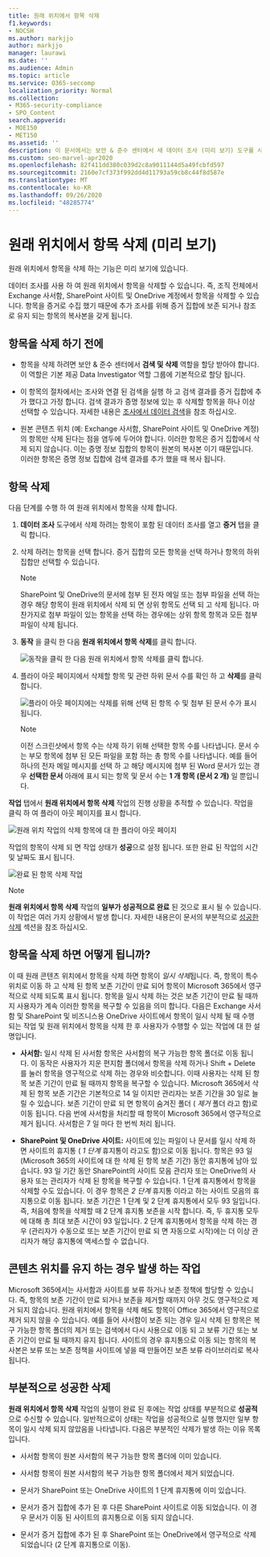 ```yaml
---
title: 원래 위치에서 항목 삭제
f1.keywords:
- NOCSH
ms.author: markjjo
author: markjjo
manager: laurawi
ms.date: ''
ms.audience: Admin
ms.topic: article
ms.service: O365-seccomp
localization_priority: Normal
ms.collection:
- M365-security-compliance
- SPO_Content
search.appverid:
- MOE150
- MET150
ms.assetid: ''
description: 이 문서에서는 보안 & 준수 센터에서 새 데이터 조사 (미리 보기) 도구를 사용 하 여 원래 위치에서 항목을 삭제 하는 방법을 설명 합니다.
ms.custom: seo-marvel-apr2020
ms.openlocfilehash: 82f411dd380c039d2c8a9011144d5a49fcbfd597
ms.sourcegitcommit: 2160e7cf373f992dd4d11793a59cb8c44f8d587e
ms.translationtype: MT
ms.contentlocale: ko-KR
ms.lasthandoff: 09/26/2020
ms.locfileid: "48285774"
---
```

# <a name="delete-items-from-their-original-location-preview"></a>원래 위치에서 항목 삭제 (미리 보기)

원래 위치에서 항목을 삭제 하는 기능은 미리 보기에 있습니다.

데이터 조사를 사용 하 여 원래 위치에서 항목을 삭제할 수 있습니다. 즉, 조직 전체에서 Exchange 사서함, SharePoint 사이트 및 OneDrive 계정에서 항목을 삭제할 수 있습니다. 항목을 증거로 수집 했기 때문에 추가 조사를 위해 증거 집합에 보존 되거나 참조로 유지 되는 항목의 복사본을 갖게 됩니다.

## <a name="before-you-delete-items"></a>항목을 삭제 하기 전에

- 항목을 삭제 하려면 보안 & 준수 센터에서 **검색 및 삭제** 역할을 할당 받아야 합니다. 이 역할은 기본 제공 Data Investigator 역할 그룹에 기본적으로 할당 됩니다.

- 이 항목의 절차에서는 조사와 연결 된 검색을 실행 하 고 검색 결과를 증거 집합에 추가 했다고 가정 합니다. 검색 결과가 증명 정보에 있는 후 삭제할 항목을 하나 이상 선택할 수 있습니다. 자세한 내용은 [조사에서 데이터 검색](search-for-data.md)을 참조 하십시오.

- 원본 콘텐츠 위치 (예: Exchange 사서함, SharePoint 사이트 및 OneDrive 계정)의 항목만 삭제 된다는 점을 염두에 두어야 합니다. 이러한 항목은 증거 집합에서 삭제 되지 않습니다. 이는 증명 정보 집합의 항목이 원본의 복사본 이기 때문입니다. 이러한 항목은 증명 정보 집합에 검색 결과를 추가 했을 때 복사 됩니다.

## <a name="delete-items"></a>항목 삭제

다음 단계를 수행 하 여 원래 위치에서 항목을 삭제 합니다.

1. **데이터 조사** 도구에서 삭제 하려는 항목이 포함 된 데이터 조사를 열고 **증거** 탭을 클릭 합니다.

2. 삭제 하려는 항목을 선택 합니다. 증거 집합의 모든 항목을 선택 하거나 항목의 하위 집합만 선택할 수 있습니다.

   > [!NOTE]
   > SharePoint 및 OneDrive의 문서에 첨부 된 전자 메일 또는 첨부 파일을 선택 하는 경우 해당 항목이 원래 위치에서 삭제 되 면 상위 항목도 선택 되 고 삭제 됩니다. 마찬가지로 첨부 파일이 있는 항목을 선택 하는 경우에는 상위 항목 항목과 모든 첨부 파일이 삭제 됩니다.
 
2. **동작** 을 클릭 한 다음 **원래 위치에서 항목 삭제**를 클릭 합니다.

   ![동작을 클릭 한 다음 원래 위치에서 항목 삭제를 클릭 합니다.](../media/DataInvestigationsDeleteItems1.png)

3. 플라이 아웃 페이지에서 삭제할 항목 및 관련 하위 문서 수를 확인 하 고 **삭제**를 클릭 합니다.

   ![플라이 아웃 페이지에는 삭제를 위해 선택 된 항목 수 및 첨부 된 문서 수가 표시 됩니다.](../media/DataInvestigationsDeleteItems2.png)

   > [!NOTE]
   > 이전 스크린샷에서 항목 수는 삭제 하기 위해 선택한 항목 수를 나타냅니다. 문서 수는 부모 항목에 첨부 된 모든 파일을 포함 하는 총 항목 수를 나타냅니다. 예를 들어 하나의 전자 메일 메시지를 선택 하 고 해당 메시지에 첨부 된 Word 문서가 있는 경우 **선택한 문서** 아래에 표시 되는 항목 및 문서 수는 **1 개 항목 (문서 2 개)** 일 뿐입니다.

**작업** 탭에서 **원래 위치에서 항목 삭제** 작업의 진행 상황을 추적할 수 있습니다. 작업을 클릭 하 여 플라이 아웃 페이지를 표시 합니다.

![원래 위치 작업의 삭제 항목에 대 한 플라이 아웃 페이지](../media/DataInvestigationsDeleteItems3.png)

작업의 항목이 삭제 되 면 작업 상태가 **성공**으로 설정 됩니다. 또한 완료 된 작업의 시간 및 날짜도 표시 됩니다.

![완료 된 항목 삭제 작업](../media/DataInvestigationsDeleteItems4.png)

> [!NOTE]
> **원래 위치에서 항목 삭제** 작업의 **일부가 성공적으로 완료** 된 것으로 표시 될 수 있습니다. 이 작업은 여러 가지 상황에서 발생 합니다. 자세한 내용은이 문서의 부분적으로 [성공한 삭제](#partially-successful-deletions) 섹션을 참조 하십시오.

## <a name="what-happens-when-you-delete-items"></a>항목을 삭제 하면 어떻게 됩니까?

이 때 원래 콘텐츠 위치에서 항목을 삭제 하면 항목이 *일시 삭제*됩니다. 즉, 항목이 특수 위치로 이동 하 고 삭제 된 항목 보존 기간이 만료 되어 항목이 Microsoft 365에서 영구적으로 삭제 되도록 표시 됩니다. 항목을 일시 삭제 하는 것은 보존 기간이 만료 될 때까지 사용자가 계속 이러한 항목을 복구할 수 있음을 의미 합니다. 다음은 Exchange 사서함 및 SharePoint 및 비즈니스용 OneDrive 사이트에서 항목이 일시 삭제 될 때 수행 되는 작업 및 원래 위치에서 항목을 삭제 한 후 사용자가 수행할 수 있는 작업에 대 한 설명입니다.

- **사서함:** 일시 삭제 된 사서함 항목은 사서함의 복구 가능한 항목 폴더로 이동 됩니다. 이 동작은 사용자가 지운 편지함 폴더에서 항목을 삭제 하거나 Shift + Delete를 눌러 항목을 영구적으로 삭제 하는 경우와 비슷합니다. 이때 사용자는 삭제 된 항목 보존 기간이 만료 될 때까지 항목을 복구할 수 있습니다. Microsoft 365에서 삭제 된 항목 보존 기간은 기본적으로 14 일 이지만 관리자는 보존 기간을 30 일로 늘릴 수 있습니다. 보존 기간이 만료 되 면 항목이 숨겨진 폴더 ( *제거* 폴더 라고 함)로 이동 됩니다. 다음 번에 사서함을 처리할 때 항목이 Microsoft 365에서 영구적으로 제거 됩니다. 사서함은 7 일 마다 한 번씩 처리 됩니다.

- **SharePoint 및 OneDrive 사이트:** 사이트에 있는 파일이 나 문서를 일시 삭제 하면 사이트의 휴지통 ( *1 단계* 휴지통이 라고도 함)으로 이동 됩니다. 항목은 93 일 (Microsoft 365의 사이트에 대 한 삭제 된 항목 보존 기간) 동안 휴지통에 남아 있습니다. 93 일 기간 동안 SharePoint의 사이트 모음 관리자 또는 OneDrive의 사용자 또는 관리자가 삭제 된 항목을 복구할 수 있습니다. 1 단계 휴지통에서 항목을 삭제할 수도 있습니다. 이 경우 항목은 *2 단계* 휴지통 이라고 하는 사이트 모음의 휴지통으로 이동 됩니다. 보존 기간은 1 단계 및 2 단계 휴지통에서 모두 93 일입니다. 즉, 처음에 항목을 삭제할 때 2 단계 휴지통 보존을 시작 합니다. 즉, 두 휴지통 모두에 대해 총 최대 보존 시간이 93 일입니다. 2 단계 휴지통에서 항목을 삭제 하는 경우 (관리자가 수동으로 또는 보존 기간이 만료 되 면 자동으로 시작)에는 더 이상 관리자가 해당 휴지통에 액세스할 수 없습니다.

## <a name="what-happens-if-a-content-location-is-on-hold"></a>콘텐츠 위치를 유지 하는 경우 발생 하는 작업

Microsoft 365에서는 사서함과 사이트를 보류 하거나 보존 정책에 할당할 수 있습니다. 즉, 항목의 보존 기간이 만료 되거나 보존을 제거할 때까지 아무 것도 영구적으로 제거 되지 않습니다. 원래 위치에서 항목을 삭제 해도 항목이 Office 365에서 영구적으로 제거 되지 않을 수 있습니다. 예를 들어 사서함이 보존 되는 경우 일시 삭제 된 항목은 복구 가능한 항목 폴더의 제거 또는 검색에서 다시 사용으로 이동 되 고 보류 기간 또는 보존 기간이 만료 될 때까지 유지 됩니다. 사이트의 경우 휴지통으로 이동 되는 항목의 복사본은 보류 또는 보존 정책을 사이트에 넣을 때 만들어진 보존 보류 라이브러리로 복사 됩니다.

## <a name="partially-successful-deletions"></a>부분적으로 성공한 삭제

**원래 위치에서 항목 삭제** 작업의 실행이 완료 된 후에는 작업 상태를 부분적으로 **성공적**으로 수신할 수 있습니다. 일반적으로이 상태는 작업을 성공적으로 실행 했지만 일부 항목이 일시 삭제 되지 않았음을 나타냅니다. 다음은 부분적인 삭제가 발생 하는 이유 목록입니다.

- 사서함 항목이 원본 사서함의 복구 가능한 항목 폴더에 이미 있습니다.

- 사서함 항목이 원본 사서함의 복구 가능한 항목 폴더에서 제거 되었습니다.

- 문서가 SharePoint 또는 OneDrive 사이트의 1 단계 휴지통에 이미 있습니다.

- 문서가 증거 집합에 추가 된 후 다른 SharePoint 사이트로 이동 되었습니다. 이 경우 문서가 이동 된 사이트의 휴지통으로 이동 되지 않습니다.

- 문서가 증거 집합에 추가 된 후 SharePoint 또는 OneDrive에서 영구적으로 삭제 되었습니다 (2 단계 휴지통으로 이동).
